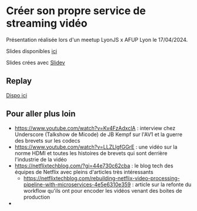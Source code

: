 # Créer son propre service de streaming vidéo

Présentation réalisée lors d'un meetup LyonJS x AFUP Lyon le 17/04/2024.

Slides disponibles [ici](https://damienfern.github.io/talk_creer_son_twitch_personnel/)

Slides crées avec [Slidev](https://sli.dev/)

## Replay

[Dispo ici](https://www.youtube.com/watch?v=0JT3XwggfOc)

## Pour aller plus loin

- https://www.youtube.com/watch?v=Kv4FzAdxclA : interview chez Underscore (Talkshow de Micode) de JB Kempf sur l'AV1 et la guerre des brevets sur les codecs
- https://www.youtube.com/watch?v=LLZLlgfGGrE : une vidéo sur la norme HDMI et toutes les histoires de brevets qui sont derrière l'industrie de la vidéo
- https://netflixtechblog.com/?gi=44e730c62cba : le blog tech des équipes de Netflix avec pleins d'articles très intéressants
  * https://netflixtechblog.com/rebuilding-netflix-video-processing-pipeline-with-microservices-4e5e6310e359 : article sur la refonte du workflow qu'ils ont pour encoder les vidéos venant des boites de production
- 
